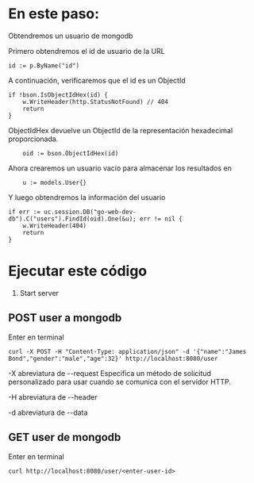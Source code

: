 # En este paso:

Obtendremos un usuario de mongodb

Primero obtendremos el id de usuario de la URL

```
id := p.ByName("id")
```

A continuación, verificaremos que el id es un ObjectId

```
if !bson.IsObjectIdHex(id) {
	w.WriteHeader(http.StatusNotFound) // 404
	return
}
```

ObjectIdHex devuelve un ObjectId de la representación hexadecimal proporcionada.

```
	oid := bson.ObjectIdHex(id)
```

Ahora crearemos un usuario vacío para almacenar los resultados en
	
```
	u := models.User{}
```

Y luego obtendremos la información del usuario

```
if err := uc.session.DB("go-web-dev-db").C("users").FindId(oid).One(&u); err != nil {
	w.WriteHeader(404)
	return
}
```


# Ejecutar este código

1. Start server

## POST user a mongodb

Enter en terminal

```
curl -X POST -H "Content-Type: application/json" -d '{"name":"James Bond","gender":"male","age":32}' http://localhost:8080/user
```

-X abreviatura de --request
Especifica un método de solicitud personalizado para usar cuando se comunica con el servidor HTTP.

-H abreviatura de --header

-d abreviatura de --data

## GET user de mongodb

Enter en terminal

```
curl http://localhost:8080/user/<enter-user-id>

```